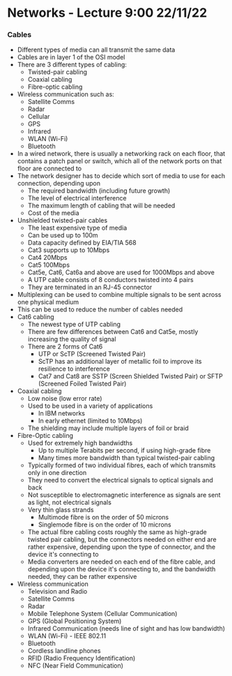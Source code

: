 # Networks - Lecture 9:00 22/11/22

### Cables

- Different types of media can all transmit the same data
- Cables are in layer 1 of the OSI model
- There are 3 different types of cabling:
    - Twisted-pair cabling
    - Coaxial cabling
    - Fibre-optic cabling
- Wireless communication such as:
    - Satellite Comms
    - Radar
    - Cellular
    - GPS
    - Infrared
    - WLAN (Wi-Fi)
    - Bluetooth
- In a wired network, there is usually a networking rack on each floor, that contains a patch panel or switch, which all of the network ports on that floor are connected to
- The network designer has to decide which sort of media to use for each connection, depending upon
    - The required bandwidth (including future growth)
    - The level of electrical interference
    - The maximum length of cabling that will be needed
    - Cost of the media
- Unshielded twisted-pair cables
    - The least expensive type of media
    - Can be used up to 100m
    - Data capacity defined by EIA/TIA 568
    - Cat3 supports up to 10Mbps
    - Cat4 20Mbps
    - Cat5 100Mbps
    - Cat5e, Cat6, Cat6a and above are used for 1000Mbps and above
    - A UTP cable consists of 8 conductors twisted into 4 pairs
    - They are terminated in an RJ-45 connector
- Multiplexing can be used to combine multiple signals to be sent across one physical medium
- This can be used to reduce the number of cables needed
- Cat6 cabling
    - The newest type of UTP cabling
    - There are few differences between Cat6 and Cat5e, mostly increasing the quality of signal
    - There are 2 forms of Cat6
        - UTP or ScTP (Screened Twisted Pair)
        - ScTP has an additional layer of metallic foil to improve its resilience to interference
        - Cat7 and Cat8 are SSTP (Screen Shielded Twisted Pair) or SFTP (Screened Foiled Twisted Pair)
- Coaxial cabling
    - Low noise (low error rate)
    - Used to be used in a variety of applications
        - In IBM networks
        - In early ethernet (limited to 10Mbps)
    - The shielding may include multiple layers of foil or braid
- Fibre-Optic cabling
    - Used for extremely high bandwidths
        - Up to multiple Terabits per second, if using high-grade fibre
        - Many times more bandwidth than typical twisted-pair cabling
    - Typically formed of two individual fibres, each of which transmits only in one direction
    - They need to convert the electrical signals to optical signals and back
    - Not susceptible to electromagnetic interference as signals are sent as light, not electrical signals
    - Very thin glass strands
        - Multimode fibre is on the order of 50 microns
        - Singlemode fibre is on the order of 10 microns
    - The actual fibre cabling costs roughly the same as high-grade twisted pair cabling, but the connectors needed on either end are rather expensive, depending upon the type of connector, and the device it's connecting to
    - Media converters are needed on each end of the fibre cable, and depending upon the device it's connecting to, and the bandwidth needed, they can be rather expensive
- Wireless communication
    - Television and Radio
    - Satellite Comms
    - Radar
    - Mobile Telephone System (Cellular Communication)
    - GPS (Global Positioning System)
    - Infrared Communication (needs line of sight and has low bandwidth)
    - WLAN (Wi-Fi) - IEEE 802.11
    - Bluetooth
    - Cordless landline phones
    - RFID (Radio Frequency Identification)
    - NFC (Near Field Communication)